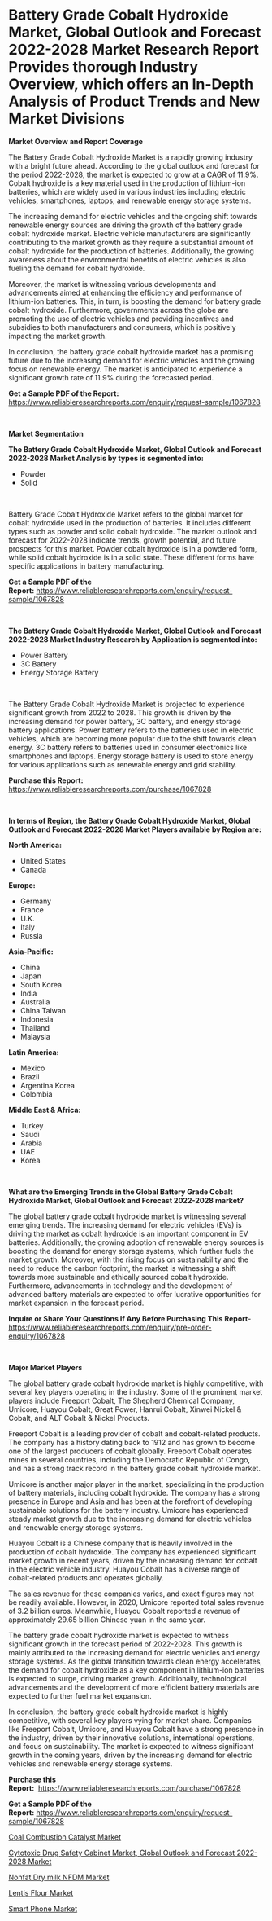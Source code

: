 <p><h1>Battery Grade Cobalt Hydroxide Market, Global Outlook and Forecast 2022-2028 Market Research Report Provides thorough Industry Overview, which offers an In-Depth Analysis of Product Trends and New Market Divisions</h1></p><p><strong>Market Overview and Report Coverage</strong></p>
<p><p>The Battery Grade Cobalt Hydroxide Market is a rapidly growing industry with a bright future ahead. According to the global outlook and forecast for the period 2022-2028, the market is expected to grow at a CAGR of 11.9%. Cobalt hydroxide is a key material used in the production of lithium-ion batteries, which are widely used in various industries including electric vehicles, smartphones, laptops, and renewable energy storage systems.</p><p>The increasing demand for electric vehicles and the ongoing shift towards renewable energy sources are driving the growth of the battery grade cobalt hydroxide market. Electric vehicle manufacturers are significantly contributing to the market growth as they require a substantial amount of cobalt hydroxide for the production of batteries. Additionally, the growing awareness about the environmental benefits of electric vehicles is also fueling the demand for cobalt hydroxide.</p><p>Moreover, the market is witnessing various developments and advancements aimed at enhancing the efficiency and performance of lithium-ion batteries. This, in turn, is boosting the demand for battery grade cobalt hydroxide. Furthermore, governments across the globe are promoting the use of electric vehicles and providing incentives and subsidies to both manufacturers and consumers, which is positively impacting the market growth.</p><p>In conclusion, the battery grade cobalt hydroxide market has a promising future due to the increasing demand for electric vehicles and the growing focus on renewable energy. The market is anticipated to experience a significant growth rate of 11.9% during the forecasted period.</p></p>
<p><strong>Get a Sample PDF of the Report:</strong> <a href="https://www.reliableresearchreports.com/enquiry/request-sample/1067828">https://www.reliableresearchreports.com/enquiry/request-sample/1067828</a></p>
<p>&nbsp;</p>
<p><strong>Market Segmentation</strong></p>
<p><strong>The Battery Grade Cobalt Hydroxide Market, Global Outlook and Forecast 2022-2028 Market Analysis by types is segmented into:</strong></p>
<p><ul><li>Powder</li><li>Solid</li></ul></p>
<p>&nbsp;</p>
<p><p>Battery Grade Cobalt Hydroxide Market refers to the global market for cobalt hydroxide used in the production of batteries. It includes different types such as powder and solid cobalt hydroxide. The market outlook and forecast for 2022-2028 indicate trends, growth potential, and future prospects for this market. Powder cobalt hydroxide is in a powdered form, while solid cobalt hydroxide is in a solid state. These different forms have specific applications in battery manufacturing.</p></p>
<p><strong>Get a Sample PDF of the Report:</strong>&nbsp;<a href="https://www.reliableresearchreports.com/enquiry/request-sample/1067828">https://www.reliableresearchreports.com/enquiry/request-sample/1067828</a></p>
<p>&nbsp;</p>
<p><strong>The Battery Grade Cobalt Hydroxide Market, Global Outlook and Forecast 2022-2028 Market Industry Research by Application is segmented into:</strong></p>
<p><ul><li>Power Battery</li><li>3C Battery</li><li>Energy Storage Battery</li></ul></p>
<p>&nbsp;</p>
<p><p>The Battery Grade Cobalt Hydroxide Market is projected to experience significant growth from 2022 to 2028. This growth is driven by the increasing demand for power battery, 3C battery, and energy storage battery applications. Power battery refers to the batteries used in electric vehicles, which are becoming more popular due to the shift towards clean energy. 3C battery refers to batteries used in consumer electronics like smartphones and laptops. Energy storage battery is used to store energy for various applications such as renewable energy and grid stability.</p></p>
<p><strong>Purchase this Report:</strong>&nbsp; <a href="https://www.reliableresearchreports.com/purchase/1067828">https://www.reliableresearchreports.com/purchase/1067828</a></p>
<p>&nbsp;</p>
<p><strong>In terms of Region, the Battery Grade Cobalt Hydroxide Market, Global Outlook and Forecast 2022-2028 Market Players available by Region are:</strong></p>
<p>
    <p> <strong> North America: </strong>
        <ul>
            <li>United States</li>
            <li>Canada</li>
        </ul>
        </p> 
    <p> <strong> Europe: </strong>
        <ul>
            <li>Germany</li>
            <li>France</li>
            <li>U.K.</li>
            <li>Italy</li>
            <li>Russia</li>
        </ul>
        </p> 
    <p> <strong> Asia-Pacific: </strong>
        <ul>
            <li>China</li>
            <li>Japan</li>
            <li>South Korea</li>
            <li>India</li>
            <li>Australia</li>
            <li>China Taiwan</li>
            <li>Indonesia</li>
            <li>Thailand</li>
            <li>Malaysia</li>
        </ul>
        </p> 
    <p> <strong> Latin America: </strong>
        <ul>
            <li>Mexico</li>
            <li>Brazil</li>
            <li>Argentina Korea</li>
            <li>Colombia</li>
        </ul>
        </p> 
    <p> <strong> Middle East & Africa: </strong>
        <ul>
            <li>Turkey</li>
            <li>Saudi</li>
            <li>Arabia</li>
            <li>UAE</li>
            <li>Korea</li>
        </ul>
    </p>
    </p>
<p>&nbsp;</p>
<p><strong>What are the Emerging Trends in the Global Battery Grade Cobalt Hydroxide Market, Global Outlook and Forecast 2022-2028 market?</strong></p>
<p><p>The global battery grade cobalt hydroxide market is witnessing several emerging trends. The increasing demand for electric vehicles (EVs) is driving the market as cobalt hydroxide is an important component in EV batteries. Additionally, the growing adoption of renewable energy sources is boosting the demand for energy storage systems, which further fuels the market growth. Moreover, with the rising focus on sustainability and the need to reduce the carbon footprint, the market is witnessing a shift towards more sustainable and ethically sourced cobalt hydroxide. Furthermore, advancements in technology and the development of advanced battery materials are expected to offer lucrative opportunities for market expansion in the forecast period.</p></p>
<p><strong>Inquire or Share Your Questions If Any Before Purchasing This Report</strong>- <a href="https://www.reliableresearchreports.com/enquiry/pre-order-enquiry/1067828">https://www.reliableresearchreports.com/enquiry/pre-order-enquiry/1067828</a></p>
<p>&nbsp;</p>
<p><strong>Major Market Players</strong></p>
<p><p>The global battery grade cobalt hydroxide market is highly competitive, with several key players operating in the industry. Some of the prominent market players include Freeport Cobalt, The Shepherd Chemical Company, Umicore, Huayou Cobalt, Great Power, Hanrui Cobalt, Xinwei Nickel & Cobalt, and ALT Cobalt & Nickel Products.</p><p>Freeport Cobalt is a leading provider of cobalt and cobalt-related products. The company has a history dating back to 1912 and has grown to become one of the largest producers of cobalt globally. Freeport Cobalt operates mines in several countries, including the Democratic Republic of Congo, and has a strong track record in the battery grade cobalt hydroxide market.</p><p>Umicore is another major player in the market, specializing in the production of battery materials, including cobalt hydroxide. The company has a strong presence in Europe and Asia and has been at the forefront of developing sustainable solutions for the battery industry. Umicore has experienced steady market growth due to the increasing demand for electric vehicles and renewable energy storage systems.</p><p>Huayou Cobalt is a Chinese company that is heavily involved in the production of cobalt hydroxide. The company has experienced significant market growth in recent years, driven by the increasing demand for cobalt in the electric vehicle industry. Huayou Cobalt has a diverse range of cobalt-related products and operates globally.</p><p>The sales revenue for these companies varies, and exact figures may not be readily available. However, in 2020, Umicore reported total sales revenue of 3.2 billion euros. Meanwhile, Huayou Cobalt reported a revenue of approximately 29.65 billion Chinese yuan in the same year.</p><p>The battery grade cobalt hydroxide market is expected to witness significant growth in the forecast period of 2022-2028. This growth is mainly attributed to the increasing demand for electric vehicles and energy storage systems. As the global transition towards clean energy accelerates, the demand for cobalt hydroxide as a key component in lithium-ion batteries is expected to surge, driving market growth. Additionally, technological advancements and the development of more efficient battery materials are expected to further fuel market expansion.</p><p>In conclusion, the battery grade cobalt hydroxide market is highly competitive, with several key players vying for market share. Companies like Freeport Cobalt, Umicore, and Huayou Cobalt have a strong presence in the industry, driven by their innovative solutions, international operations, and focus on sustainability. The market is expected to witness significant growth in the coming years, driven by the increasing demand for electric vehicles and renewable energy storage systems.</p></p>
<p><strong>Purchase this Report:</strong>&nbsp;&nbsp;<a href="https://www.reliableresearchreports.com/purchase/1067828">https://www.reliableresearchreports.com/purchase/1067828</a></p>
<p></p>
<p><strong>Get a Sample PDF of the Report:</strong>&nbsp;<a href="https://www.reliableresearchreports.com/enquiry/request-sample/1067828">https://www.reliableresearchreports.com/enquiry/request-sample/1067828</a></p>
<p><p><a href="https://www.linkedin.com/pulse/coal-combustion-catalyst-market-size-2023-2030-global-idk6e/">Coal Combustion Catalyst Market</a></p><p><a href="https://github.com/WillieWoodard/Market-Research-Report-List-1/blob/main/cytotoxic-drug-safety-cabinet-market-global-outlook-and-forecast-2022-2028-market.md">Cytotoxic Drug Safety Cabinet Market, Global Outlook and Forecast 2022-2028 Market</a></p><p><a href="https://www.reportprime.com/nonfat-dry-milk-nfdm-r6928">Nonfat Dry milk NFDM Market</a></p><p><a href="https://www.reportprime.com/lentis-flour-r6929">Lentis Flour Market</a></p><p><a href="https://medium.com/@devyncasper/smart-phone-market-size-growth-forecast-2023-2030-5c7022b62b8d">Smart Phone Market</a></p></p>